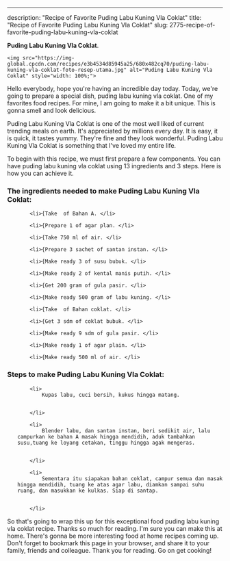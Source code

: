 ---
description: "Recipe of Favorite Puding Labu Kuning Vla Coklat"
title: "Recipe of Favorite Puding Labu Kuning Vla Coklat"
slug: 2775-recipe-of-favorite-puding-labu-kuning-vla-coklat

<p>
	<strong>Puding Labu Kuning Vla Coklat</strong>. 
	
</p>
<p>
	
	<img src="https://img-global.cpcdn.com/recipes/e3b4534d85945a25/680x482cq70/puding-labu-kuning-vla-coklat-foto-resep-utama.jpg" alt="Puding Labu Kuning Vla Coklat" style="width: 100%;">
	
	
</p>
<p>
	Hello everybody, hope you're having an incredible day today. Today, we're going to prepare a special dish, puding labu kuning vla coklat. One of my favorites food recipes. For mine, I am going to make it a bit unique. This is gonna smell and look delicious.
</p>
	
<p>
	
</p>
<p>
	Puding Labu Kuning Vla Coklat is one of the most well liked of current trending meals on earth. It's appreciated by millions every day. It is easy, it is quick, it tastes yummy. They're fine and they look wonderful. Puding Labu Kuning Vla Coklat is something that I've loved my entire life.
</p>

<p>
To begin with this recipe, we must first prepare a few components. You can have puding labu kuning vla coklat using 13 ingredients and 3 steps. Here is how you can achieve it.
</p>

<h3>The ingredients needed to make Puding Labu Kuning Vla Coklat:</h3>

<ol>
	
		<li>{Take  of Bahan A. </li>
	
		<li>{Prepare 1 of agar plan. </li>
	
		<li>{Take 750 ml of air. </li>
	
		<li>{Prepare 3 sachet of santan instan. </li>
	
		<li>{Make ready 3 of susu bubuk. </li>
	
		<li>{Make ready 2 of kental manis putih. </li>
	
		<li>{Get 200 gram of gula pasir. </li>
	
		<li>{Make ready 500 gram of labu kuning. </li>
	
		<li>{Take  of Bahan coklat. </li>
	
		<li>{Get 3 sdm of coklat bubuk. </li>
	
		<li>{Make ready 9 sdm of gula pasir. </li>
	
		<li>{Make ready 1 of agar plain. </li>
	
		<li>{Make ready 500 ml of air. </li>
	
</ol>
<p>
	
</p>

<h3>Steps to make Puding Labu Kuning Vla Coklat:</h3>

<ol>
	
		<li>
			Kupas labu, cuci bersih, kukus hingga matang.
			
			
		</li>
	
		<li>
			Blender labu, dan santan instan, beri sedikit air, lalu campurkan ke bahan A masak hingga mendidih, aduk tambahkan susu,tuang ke loyang cetakan, tinggu hingga agak mengeras.
			
			
		</li>
	
		<li>
			Sementara itu siapakan bahan coklat, campur semua dan masak hingga mendidih, tuang ke atas agar labu, diamkan sampai suhu ruang, dan masukkan ke kulkas. Siap di santap.
			
			
		</li>
	
</ol>

<p>
	
</p>

<p>
	So that's going to wrap this up for this exceptional food puding labu kuning vla coklat recipe. Thanks so much for reading. I'm sure you can make this at home. There's gonna be more interesting food at home recipes coming up. Don't forget to bookmark this page in your browser, and share it to your family, friends and colleague. Thank you for reading. Go on get cooking!
</p>
